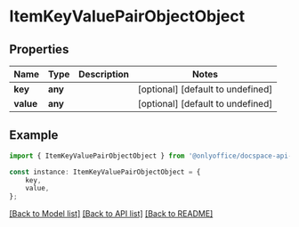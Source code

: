# ItemKeyValuePairObjectObject


## Properties

Name | Type | Description | Notes
------------ | ------------- | ------------- | -------------
**key** | **any** |  | [optional] [default to undefined]
**value** | **any** |  | [optional] [default to undefined]

## Example

```typescript
import { ItemKeyValuePairObjectObject } from '@onlyoffice/docspace-api-sdk';

const instance: ItemKeyValuePairObjectObject = {
    key,
    value,
};
```

[[Back to Model list]](../README.md#documentation-for-models) [[Back to API list]](../README.md#documentation-for-api-endpoints) [[Back to README]](../README.md)
